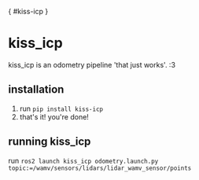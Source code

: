 [](){ #kiss-icp }
# kiss_icp
kiss_icp is an odometry pipeline 'that just works'. :3

## installation
1. run `pip install kiss-icp`
2. that's it! you're done!

## running kiss_icp
run `ros2 launch kiss_icp odometry.launch.py topic:=/wamv/sensors/lidars/lidar_wamv_sensor/points`
